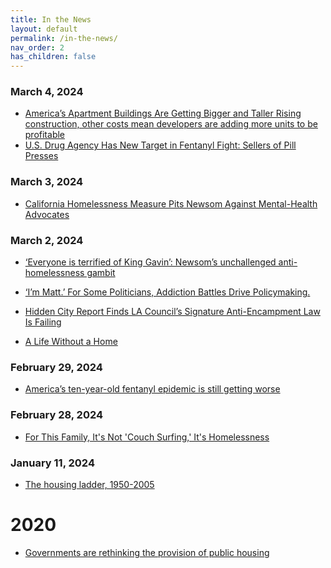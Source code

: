 ```yaml
---
title: In the News
layout: default
permalink: /in-the-news/
nav_order: 2
has_children: false
---
```



### **March 4, 2024**
- [America’s Apartment Buildings Are Getting Bigger and Taller
Rising construction, other costs mean developers are adding more units to be profitable](https://www.wsj.com/real-estate/americas-apartment-buildings-are-getting-bigger-and-taller-e0d67136?mod=hp_lead_pos10)
- [U.S. Drug Agency Has New Target in Fentanyl Fight: Sellers of Pill Presses](https://www.wsj.com/business/logistics/u-s-drug-agency-has-new-target-in-fentanyl-fight-sellers-of-pill-presses-5fc943d6?mod=panda_wsj_author_alert)

### **March 3, 2024**

- [California Homelessness Measure Pits Newsom Against Mental-Health Advocates](https://www.wsj.com/politics/elections/california-homelessness-ballot-measure-prop-1-f883e74a?mod=hp_lead_pos6)

### **March 2, 2024**
- [‘Everyone is terrified of King Gavin’: Newsom’s unchallenged anti-homelessness gambit](https://www.politico.com/news/2024/03/02/prop-1-ballot-measure-mental-health-battle-00144530)
- [‘I’m Matt.’ For Some Politicians, Addiction Battles Drive Policymaking.](https://www.nytimes.com/2024/03/02/us/drug-addiction-san-francisco.html)

- [Hidden City Report Finds LA Council’s Signature Anti-Encampment Law Is Failing](https://laist.com/news/housing-homelessness/los-angeles-homeless-enforcement-report-on-4118)

- [A Life Without a Home](https://www.nytimes.com/interactive/2024/02/21/opinion/homelessness-crisis-america-stories.html?smid=nytcore-ios-share&referringSource=articleShare&sgrp=c-cb)

### **February 29, 2024**
- [America’s ten-year-old fentanyl epidemic is still getting worse](https://www.economist.com/briefing/2024/02/29/americas-ten-year-old-fentanyl-epidemic-is-still-getting-worse#:~:text=The%20figure%20for%202022%20was,double%20the%20figure%20of%202019.)

### **February 28, 2024**

- [For This Family, It's Not 'Couch Surfing,' It's Homelessness](https://www.nytimes.com/2024/02/28/opinion/homelessness-definitions.html)

### **January 11, 2024**

- [The housing ladder, 1950-2005](https://www.economist.com/britain/2024/01/11/the-housing-ladder-1950-2005)


# **2020**

- [Governments are rethinking the provision of public housing](https://www.economist.com/special-report/2020/01/16/governments-are-rethinking-the-provision-of-public-housing?utm_medium=cpc.adword.pd&utm_source=google&ppccampaignID=17210591673&ppcadID=&utm_campaign=a.22brand_pmax&utm_content=conversion.direct-response.anonymous&gad_source=1&gclid=CjwKCAiA_5WvBhBAEiwAZtCU75nCwPIg76Vy91F9oY9Jo9uQxVqIlmlNqlZbcEkRdQcRO33ZDQBnbxoCRVoQAvD_BwE&gclsrc=aw.ds)